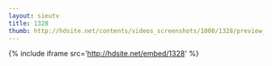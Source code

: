 ```yaml
---
layout: sieutv
title: 1328
thumb: http://hdsite.net/contents/videos_screenshots/1000/1328/preview_360p.mp4.jpg
---
```

{% include iframe src='http://hdsite.net/embed/1328' %}
 
